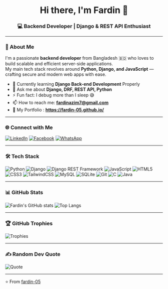 <h1 align="center">Hi there, I'm Fardin 👋</h1>
<h3 align="center">💻 Backend Developer | Django & REST API Enthusiast</h3>

---

### 🚀 About Me
I'm a passionate **backend developer** from Bangladesh 🇧🇩 who loves to build scalable and efficient server-side applications.  
My main tech stack revolves around **Python, Django, and JavaScript** — crafting secure and modern web apps with ease.  

- 🌱 Currently learning  **Django Back-end Development** Properly
- 💬 Ask me about **Django, DRF, REST API, Python**
- ⚡ Fun fact: I debug more than I sleep 😅
- 📫 How to reach me: **fardinazim7@gmail.com**
- 💼 My Portfolio : **https://fardin-05.github.io/**

---

### 🌐 Connect with Me
[![LinkedIn](https://img.shields.io/badge/LinkedIn-blue?style=for-the-badge&logo=linkedin&logoColor=white)](https://www.linkedin.com/in/fardin-khan-7726062a9/)
[![Facebook](https://img.shields.io/badge/Facebook-1877F2?style=for-the-badge&logo=facebook&logoColor=white)](https://www.facebook.com/fardin.nobita)
[![WhatsApp](https://img.shields.io/badge/WhatsApp-25D366?style=for-the-badge&logo=whatsapp&logoColor=white)](https://wa.me/8801401228402)


---

### 🛠️ Tech Stack
![Python](https://img.shields.io/badge/Python-3776AB?style=for-the-badge&logo=python&logoColor=white)
![Django](https://img.shields.io/badge/Django-092E20?style=for-the-badge&logo=django&logoColor=white)
![Django REST Framework](https://img.shields.io/badge/REST%20API-ff1709?style=for-the-badge&logo=django&logoColor=white)
![JavaScript](https://img.shields.io/badge/JavaScript-F7DF1E?style=for-the-badge&logo=javascript&logoColor=black)
![HTML5](https://img.shields.io/badge/HTML5-E34F26?style=for-the-badge&logo=html5&logoColor=white)
![CSS3](https://img.shields.io/badge/CSS3-1572B6?style=for-the-badge&logo=css3&logoColor=white)
![TailwindCSS](https://img.shields.io/badge/TailwindCSS-38B2AC?style=for-the-badge&logo=tailwind-css&logoColor=white)
![MySQL](https://img.shields.io/badge/MySQL-4479A1?style=for-the-badge&logo=mysql&logoColor=white)
![SQLite](https://img.shields.io/badge/SQLite-07405E?style=for-the-badge&logo=sqlite&logoColor=white)
![Git](https://img.shields.io/badge/Git-F05032?style=for-the-badge&logo=git&logoColor=white)
![C](https://img.shields.io/badge/C-00599C?style=for-the-badge&logo=c&logoColor=white)
![Java](https://img.shields.io/badge/Java-5382A1?style=for-the-badge&logo=java&logoColor=white)

---

### 📊 GitHub Stats
![Fardin's GitHub stats](https://github-readme-stats.vercel.app/api?username=fardin-05&show_icons=true&theme=tokyonight)
![Top Langs](https://github-readme-stats.vercel.app/api/top-langs/?username=fardin-05&layout=compact&theme=tokyonight)

---

### 🏆 GitHub Trophies
![Trophies](https://github-profile-trophy.vercel.app/?username=fardin-05&theme=onedark&margin-w=10)

---

### ✍️ Random Dev Quote
![Quote](https://quotes-github-readme.vercel.app/api?type=horizontal&theme=merko)

---

⭐️ From [fardin-05](https://github.com/fardin-05)


<!--
**fardin-05/fardin-05** is a ✨ _special_ ✨ repository because its `README.md` (this file) appears on your GitHub profile.

Here are some ideas to get you started:

- 🔭 I’m currently working on ...
- 🌱 I’m currently learning ...
- 👯 I’m looking to collaborate on ...
- 🤔 I’m looking for help with ...
- 💬 Ask me about ...
- 📫 How to reach me: ...
- 😄 Pronouns: ...
- ⚡ Fun fact: ...
-->
